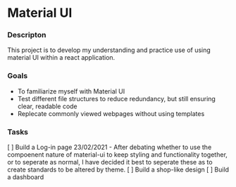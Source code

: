 # Material UI

### Descripton

This project is to develop my understanding and practice use of using material UI within a react application.

### Goals

- To familiarize myself with Material UI
- Test different file structures to reduce redundancy, but still ensuring clear, readable code
- Replecate commonly viewed webpages without using templates

### Tasks

[ ] Build a Log-in page
23/02/2021 - After debating whether to use the compoenent nature of material-ui to keep styling and functionality together, or to seperate as normal, I have decided it best to seperate these as to create standards to be altered by theme.
[ ] Build a shop-like design
[ ] Build a dashboard
